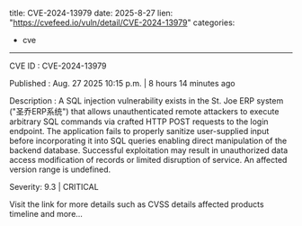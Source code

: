  
title: CVE-2024-13979
date: 2025-8-27
lien: "https://cvefeed.io/vuln/detail/CVE-2024-13979"
categories:
  - cve
---

CVE ID : CVE-2024-13979

Published :  Aug. 27
2025
10:15 p.m. | 8 hours
14 minutes ago

Description : A SQL injection vulnerability exists in the St. Joe ERP system ("圣乔ERP系统") that allows unauthenticated remote attackers to execute arbitrary SQL commands via crafted HTTP POST requests to the login endpoint. The application fails to properly sanitize user-supplied input before incorporating it into SQL queries
enabling direct manipulation of the backend database. Successful exploitation may result in unauthorized data access
modification of records
or limited disruption of service. An affected version range is undefined.

Severity: 9.3 | CRITICAL

Visit the link for more details
such as CVSS details
affected products
timeline
and more...
